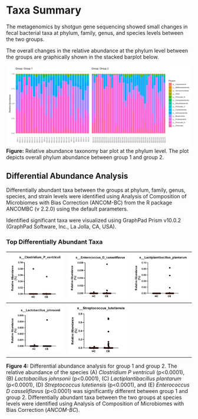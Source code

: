 # Taxa Summary

The metagenomics by shotgun gene sequencing showed small changes in fecal bacterial taxa at phylum, family, genus, and species levels between the two groups.

The overall changes in the relative abundance at the phylum level between the groups are graphically shown in the stacked barplot below.

![image](assets/taxa_summary/barplot.png)
**Figure:** Relative abundance taxonomy bar plot at the phylum level. The plot depicts overall phylum abundance between group 1 and group 2.

## Differential Abundance Analysis
Differentially abundant taxa between the groups at phylum, family, genus, species, and strain levels were identified using Analysis of Composition of Microbiomes with Bias Correction (ANCOM-BC) from the R package ANCOMBC (v 2.2.0) using the default parameters.

Identified significant taxa were visualized using GraphPad Prism v10.0.2 (GraphPad Software, Inc., La Jolla, CA, USA).

### Top Differentially Abundant Taxa

| ![Clostridium P ventriculi](assets/taxa_summary/s__Clostridium_P_ventriculi.jpg) | ![Enterococcus D casseliflavus](assets/taxa_summary/s__Enterococcus_D_casseliflavus.jpg) | ![Lactiplantibacillus plantarum](assets/taxa_summary/s__Lactiplantibacillus_plantarum.jpg) |
|:--------------------------------------------------------------------------------:|:---------------------------------------------------------------------------------------:|:----------------------------------------------------------------------------------------:|
| ![Lactobacillus johnsonii](assets/taxa_summary/s__Lactobacillus_johnsonii.jpg)  | ![Streptococcus lutetiensis](assets/taxa_summary/s__Streptococcus_lutetiensis.jpg)      |                                                                                        |

<div style="font-size: 14px;">
<b>Figure 4:</b> Differential abundance analysis for group 1 and group 2. The relative abundance of the species (A) <i>Clostridium P ventriculi</i> (p&lt;0.0001), (B) <i>Lactobacillus johnsonii</i> (p&lt;0.0001), (C) <i>Lactiplantibacillus plantarum</i> (p&lt;0.0001), (D) <i>Streptococcus lutetiensis</i> (p&lt;0.0001), and (E) <i>Enterococcus D casseliflavus</i> (p&lt;0.0001) was significantly different between group 1 and group 2. Differentially abundant taxa between the two groups at species levels were identified using Analysis of Composition of Microbiomes with Bias Correction (<i>ANCOM-BC</i>).
</div>

